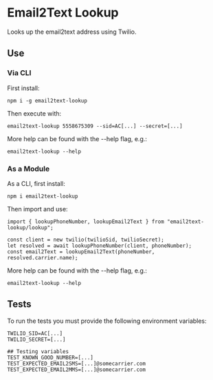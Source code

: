 # Email2Text Lookup

Looks up the email2text address using Twilio.

## Use

### Via CLI

First install:

    npm i -g email2text-lookup

Then execute with:

    email2text-lookup 5558675309 --sid=AC[...] --secret=[...]

More help can be found with the --help flag, e.g.:

    email2text-lookup --help


### As a Module

As a CLI, first install:

    npm i email2text-lookup

Then import and use:

    import { lookupPhoneNumber, lookupEmail2Text } from "email2text-lookup/lookup";

    const client = new twilio(twilioSid, twilioSecret);
    let resolved = await lookupPhoneNumber(client, phoneNumber);
    const email2Text = lookupEmail2Text(phoneNumber, resolved.carrier.name);

More help can be found with the --help flag, e.g.:

    email2text-lookup --help

## Tests

To run the tests you must provide the following environment variables:

    TWILIO_SID=AC[...]
    TWILIO_SECRET=[...]

    ## Testing variables
    TEST_KNOWN_GOOD_NUMBER=[...]
    TEST_EXPECTED_EMAIL2SMS=[...]@somecarrier.com
    TEST_EXPECTED_EMAIL2MMS=[...]@somecarrier.com

